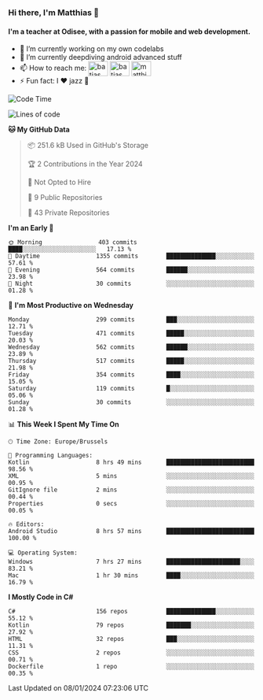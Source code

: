 ### Hi there, I'm Matthias 👋

#### I'm a teacher at Odisee, with a passion for mobile and web development.

- 🔭 I’m currently working on my own codelabs
- 🌱 I’m currently deepdiving android advanced stuff
- 📫 How to reach me: <a href="https://dev.to/batjas" target="_blank"><img align="center" src="https://raw.githubusercontent.com/rahuldkjain/github-profile-readme-generator/master/src/images/icons/Social/devto.svg" alt="batjas" height="30" width="40" /></a>
<a href="https://twitter.com/batjas" target="_blank"><img align="center" src="https://raw.githubusercontent.com/rahuldkjain/github-profile-readme-generator/master/src/images/icons/Social/twitter.svg" alt="batjas" height="30" width="40" /></a>
<a href="https://linkedin.com/in/matthiasdruwé" target="_blank"><img align="center" src="https://raw.githubusercontent.com/rahuldkjain/github-profile-readme-generator/master/src/images/icons/Social/linked-in-alt.svg" alt="matthiasdruwé" height="30" width="40" /></a>
- ⚡ Fun fact: I ❤ jazz 🎷


<!--START_SECTION:waka-->
![Code Time](http://img.shields.io/badge/Code%20Time-977%20hrs%2054%20mins-blue)

![Lines of code](https://img.shields.io/badge/From%20Hello%20World%20I%27ve%20Written-2.6%20million%20lines%20of%20code-blue)

**🐱 My GitHub Data** 

> 📦 251.6 kB Used in GitHub's Storage 
 > 
> 🏆 2 Contributions in the Year 2024
 > 
> 🚫 Not Opted to Hire
 > 
> 📜 9 Public Repositories 
 > 
> 🔑 43 Private Repositories 
 > 
**I'm an Early 🐤** 

```text
🌞 Morning                403 commits         ████░░░░░░░░░░░░░░░░░░░░░   17.13 % 
🌆 Daytime                1355 commits        ██████████████░░░░░░░░░░░   57.61 % 
🌃 Evening                564 commits         ██████░░░░░░░░░░░░░░░░░░░   23.98 % 
🌙 Night                  30 commits          ░░░░░░░░░░░░░░░░░░░░░░░░░   01.28 % 
```
📅 **I'm Most Productive on Wednesday** 

```text
Monday                   299 commits         ███░░░░░░░░░░░░░░░░░░░░░░   12.71 % 
Tuesday                  471 commits         █████░░░░░░░░░░░░░░░░░░░░   20.03 % 
Wednesday                562 commits         ██████░░░░░░░░░░░░░░░░░░░   23.89 % 
Thursday                 517 commits         █████░░░░░░░░░░░░░░░░░░░░   21.98 % 
Friday                   354 commits         ████░░░░░░░░░░░░░░░░░░░░░   15.05 % 
Saturday                 119 commits         █░░░░░░░░░░░░░░░░░░░░░░░░   05.06 % 
Sunday                   30 commits          ░░░░░░░░░░░░░░░░░░░░░░░░░   01.28 % 
```


📊 **This Week I Spent My Time On** 

```text
🕑︎ Time Zone: Europe/Brussels

💬 Programming Languages: 
Kotlin                   8 hrs 49 mins       █████████████████████████   98.56 % 
XML                      5 mins              ░░░░░░░░░░░░░░░░░░░░░░░░░   00.95 % 
GitIgnore file           2 mins              ░░░░░░░░░░░░░░░░░░░░░░░░░   00.44 % 
Properties               0 secs              ░░░░░░░░░░░░░░░░░░░░░░░░░   00.05 % 

🔥 Editors: 
Android Studio           8 hrs 57 mins       █████████████████████████   100.00 % 

💻 Operating System: 
Windows                  7 hrs 27 mins       █████████████████████░░░░   83.21 % 
Mac                      1 hr 30 mins        ████░░░░░░░░░░░░░░░░░░░░░   16.79 % 
```

**I Mostly Code in C#** 

```text
C#                       156 repos           ██████████████░░░░░░░░░░░   55.12 % 
Kotlin                   79 repos            ███████░░░░░░░░░░░░░░░░░░   27.92 % 
HTML                     32 repos            ███░░░░░░░░░░░░░░░░░░░░░░   11.31 % 
CSS                      2 repos             ░░░░░░░░░░░░░░░░░░░░░░░░░   00.71 % 
Dockerfile               1 repo              ░░░░░░░░░░░░░░░░░░░░░░░░░   00.35 % 
```




 Last Updated on 08/01/2024 07:23:06 UTC
<!--END_SECTION:waka-->
